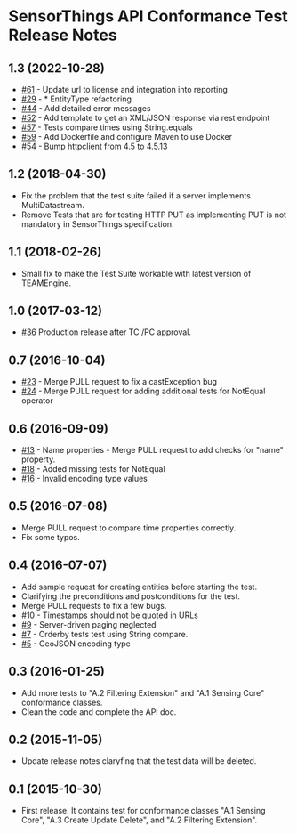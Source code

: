 SensorThings API Conformance Test Release Notes
==================================================

1.3 (2022-10-28)
---------------------
- [#61](https://github.com/opengeospatial/ets-sta10/pull/61) - Update url to license and integration into reporting
- [#29](https://github.com/opengeospatial/ets-sta10/pull/29) - * EntityType refactoring
- [#44](https://github.com/opengeospatial/ets-sta10/issues/44) - Add detailed error messages
- [#52](https://github.com/opengeospatial/ets-sta10/issues/52) - Add template to get an XML/JSON response via rest endpoint
- [#57](https://github.com/opengeospatial/ets-sta10/issues/57) - Tests compare times using String.equals
- [#59](https://github.com/opengeospatial/ets-sta10/pull/59) - Add Dockerfile and configure Maven to use Docker
- [#54](https://github.com/opengeospatial/ets-sta10/pull/54) - Bump httpclient from 4.5 to 4.5.13

1.2 (2018-04-30)
---------------------
-  Fix the problem that the test suite failed if a server implements MultiDatastream.
-  Remove Tests that are for testing HTTP PUT as implementing PUT is not mandatory in SensorThings specification.

1.1 (2018-02-26)
---------------------
-  Small fix to make the Test Suite workable with latest version of TEAMEngine.

1.0 (2017-03-12)
---------------------
-  [#36](https://github.com/opengeospatial/ets-sta10/issues/36) Production release after TC /PC approval.

0.7 (2016-10-04)
-------------------
- [#23](https://github.com/opengeospatial/ets-sta10/pull/23) - Merge PULL request to fix a castException bug
- [#24](https://github.com/opengeospatial/ets-sta10/issues/24) - Merge PULL request for adding additional tests for NotEqual operator

0.6 (2016-09-09)
-------------------
- [#13](https://github.com/opengeospatial/ets-sta10/pull/13) - Name properties - Merge PULL request to add checks for "name" property.
- [#18](https://github.com/opengeospatial/ets-sta10/pull/18) - Added missing tests for NotEqual
- [#16](https://github.com/opengeospatial/ets-sta10/issues/16) - Invalid encoding type values

0.5 (2016-07-08)
-------------------
- Merge PULL request to compare time properties correctly.
- Fix some typos.

0.4 (2016-07-07)
-------------------
- Add sample request for creating entities before starting the test.
- Clarifying the preconditions and postconditions for the test.
- Merge PULL requests to fix a few bugs.
- [#10](https://github.com/opengeospatial/ets-sta10/issues/10) - Timestamps should not be quoted in URLs
- [#9](https://github.com/opengeospatial/ets-sta10/issues/9) - Server-driven paging neglected
- [#7](https://github.com/opengeospatial/ets-sta10/issues/7) - Orderby tests test using String compare.
- [#5](https://github.com/opengeospatial/ets-sta10/issues/5) - GeoJSON encoding type

0.3 (2016-01-25)
-------------------
- Add more tests to "A.2 Filtering Extension" and "A.1 Sensing Core" conformance classes.
- Clean the code and complete the API doc.

0.2 (2015-11-05)
-------------------
- Update release notes claryfing that the test data will be deleted.

0.1 (2015-10-30)
----------------------
- First release. It contains test for conformance classes "A.1 Sensing Core", "A.3 Create Update Delete", and "A.2 Filtering Extension".
